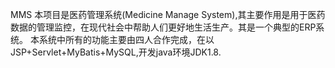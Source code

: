 M M S 
本项目是医药管理系统(Medicine Manage System),其主要作用是用于医药数据的管理监控，在现代社会中帮助人们更好地生活生产。其是一个典型的ERP系统。
本系统中所有的功能主要由四人合作完成，在以JSP+Servlet+MyBatis+MySQL,开发java环境JDK1.8.
 

